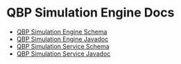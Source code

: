 # QBP Simulation Engine Docs

- [QBP Simulation Engine Schema](https://qbpsimulator.github.io/qbp-simulator-engine/schemadoc)
- [QBP Simulation Engine Javadoc](https://qbpsimulator.github.io/qbp-simulator-engine/javadoc)
- [QBP Simulation Service Schema](https://qbpsimulator.github.io/qbp-simulator-service/schemadoc)
- [QBP Simulation Service Javadoc](https://qbpsimulator.github.io/qbp-simulator-service/javadoc)
